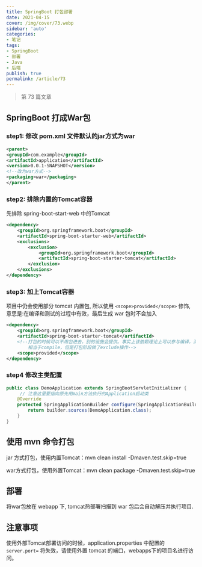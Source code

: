 ```yaml
---
title: SpringBoot 打包部署
date: 2021-04-15
cover: /img/cover/73.webp
sidebar: 'auto'
categories:
- 笔记
tags:
- SpringBoot
- 部署
- Java
- 后端
publish: true
permalink: /article/73
---
```


> 第 73 篇文章
<!-- more -->

## SpringBoot 打成War包
### step1: 修改 pom.xml 文件默认的jar方式为war
```xml
<parent>
<groupId>com.example</groupId>
<artifactId>application</artifactId>
<version>0.0.1-SNAPSHOT</version>
<!--改为war方式-->
<packaging>war</packaging>
</parent>
```

### step2: 排除内置的Tomcat容器
先排除 spring-boot-start-web 中的Tomcat
```xml
<dependency>
    <groupId>org.springframework.boot</groupId>
    <artifactId>spring-boot-starter-web</artifactId>
    <exclusions>
        <exclusion>
            <groupId>org.springframework.boot</groupId>
            <artifactId>spring-boot-starter-tomcat</artifactId>
        </exclusion>
    </exclusions>
</dependency>
```

### step3: 加上Tomcat容器
项目中仍会使用部分 tomcat 内置包, 所以使用 `<scope>provided</scope>` 修饰,意思是:在编译和测试的过程中有效，最后生成 war 包时不会加入
```xml
<dependency>
    <groupId>org.springframework.boot</groupId>
    <artifactId>spring-boot-starter-tomcat</artifactId>
    <!--打包的时候可以不用包进去，别的设施会提供。事实上该依赖理论上可以参与编译，测试，运行等周期。
        相当于compile，但是打包阶段做了exclude操作-->
    <scope>provided</scope>
</dependency>
```

### step4 修改主类配置
```java
public class DemoApplication extends SpringBootServletInitializer {
     // 注意这里要指向原先用main方法执行的Application启动类
    @Override
    protected SpringApplicationBuilder configure(SpringApplicationBuilder builder) {
        return builder.sources(DemoApplication.class);
    }
}
```

## 使用 mvn 命令打包
jar 方式打包，使用内置Tomcat：mvn clean install -Dmaven.test.skip=true

war方式打包，使用外置Tomcat：mvn clean package -Dmaven.test.skip=true


## 部署
将war包放在 webapp 下, tomcat热部署扫描到 war 包后会自动解压并执行项目.

## 注意事项
使用外部Tomcat部署访问的时候，application.properties 中配置的 `server.port=` 将失效，请使用外置 tomcat
的端口，webapps下的项目名进行访问。

